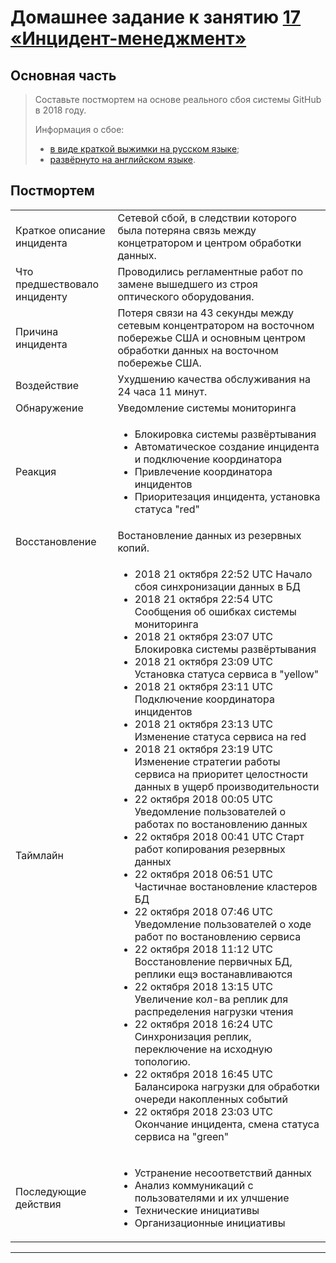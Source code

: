 # Домашнее задание к занятию [17 «Инцидент-менеджмент»](https://github.com/netology-code/mnt-homeworks/blob/MNT-video/10-monitoring-06-incident-management/README.md)

## Основная часть

>Составьте постмортем на основе реального сбоя системы GitHub в 2018 году.
>
>Информация о сбое: 
>
>* [в виде краткой выжимки на русском языке](https://habr.com/ru/post/427301/);
>* [развёрнуто на английском языке](https://github.blog/2018-10-30-oct21-post-incident-analysis/).

## Постмортем

<table>
    <tbody>
        <tr>
            <td>Краткое описание инцидента</td>
            <td>Сетевой сбой, в следствии которого была потеряна связь между концетратором и центром обработки данных.</td>
        </tr>
        <tr>
            <td>Что предшествовало инциденту</td>
            <td>Проводились регламентные работ по замене вышедшего из строя оптического оборудования.</td>
        </tr>
        <tr>
            <td>Причина инцидента</td>
            <td>Потеря связи на 43 секунды между сетевым концентратором на восточном побережье США и основным центром обработки данных на восточном побережье США.</td>
        </tr>
        <tr>
            <td>Воздействие</td>
            <td>Ухудшению качества обслуживания на 24 часа 11 минут.</td>
        </tr>
        <tr>
            <td>Обнаружение</td>
            <td>Уведомление системы мониторинга</td>
        </tr>
        <tr>
            <td>Реакция</td>
            <td>
                <ul>
                    <li>Блокировка системы развёртывания</li>
                    <li>Автоматическое создание инцидента и подключение координатора</li>
                    <li>Привлечение координатора инцидентов</li>
                    <li>Приоритезация инцидента, установка статуса "red"</li>
                </ul>
            </td>
        </tr>
        <tr>
            <td>Восстановление</td>
            <td>Востановление данных из резервных копий.</td>
        </tr>
        <tr>
            <td>Таймлайн</td>
            <td>
                <ul>
                    <li>2018 21 октября 22:52 UTC Начало сбоя синхронизации данных в БД</li>
                    <li>2018 21 октября 22:54 UTC Сообщения об ошибках системы мониторинга </li>
                    <li>2018 21 октября 23:07 UTC Блокировка системы развёртывания</li>
                    <li>2018 21 октября 23:09 UTC Установка статуса сервиса в "yellow"</li>
                    <li>2018 21 октября 23:11 UTC Подключение координатора инцидентов</li>
                    <li>2018 21 октября 23:13 UTC Изменение статуса сервиса на red</li>
                    <li>2018 21 октября 23:19 UTC Изменение стратегии работы сервиса на приоритет целостности данных в ущерб производительности</li>
                    <li>22 октября 2018 00:05 UTC Уведомление пользователей о работах по востановлению данных</li>
                    <li>22 октября 2018 00:41 UTC Старт работ копирования резервных данных</li>
                    <li>22 октября 2018 06:51 UTC Частичнае востановление кластеров БД</li>
                    <li>22 октября 2018 07:46 UTC Уведомление пользователей о ходе работ по востановлению сервиса</li>
                    <li>22 октября 2018 11:12 UTC Восстановление первичных БД, реплики ещэ востанавливаются</li>
                    <li>22 октября 2018 13:15 UTC Увеличение кол-ва реплик для распределения нагрузки чтения</li>
                    <li>22 октября 2018 16:24 UTC Синхронизация реплик, переключение на исходную топологию.</li>
                    <li>22 октября 2018 16:45 UTC Балансирока нагрузки для обработки очереди накопленных событий</li>
                    <li>22 октября 2018 23:03 UTC Окончание инцидента, смена статуса сервиса на "green"</li>
                </ul>
            </td>
        </tr>
        <tr>
            <td>Последующие действия</td>
            <td>
                <ul>
                    <li>Устранение несоответствий данных</li>
                    <li>Анализ коммуникаций с пользователями и их улчшение</li>
                    <li>Технические инициативы</li>
                    <li>Организационные инициативы</li>
                </ul>
            </td>
        </tr>
    </tbody>
</table>

---
